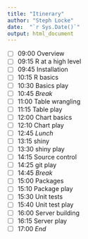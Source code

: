 ```yaml
---
title: "Itinerary"
author: "Steph Locke"
date:  "`r Sys.Date()`"
output: html_document
---
```


- [ ] 09:00 Overview
- [ ] 09:15 R at a high level
- [ ] 09:45 Installation
- [ ] 10:15 R basics
- [ ] 10:30 Basics play
- [ ] 10:45 *Break*
- [ ] 11:00 Table wrangling
- [ ] 11:15 Table play
- [ ] 12:00 Chart basics
- [ ] 12:10 Chart play
- [ ] 12:45 *Lunch*
- [ ] 13:15 shiny
- [ ] 13:30 shiny play
- [ ] 14:15 Source control
- [ ] 14:25 git play
- [ ] 14:45 *Break*
- [ ] 15:00 Packages
- [ ] 15:10 Package play
- [ ] 15:30 Unit tests
- [ ] 15:40 Unit test play
- [ ] 16:00 Server building
- [ ] 16:15 Server play
- [ ] 17:00 *End*
